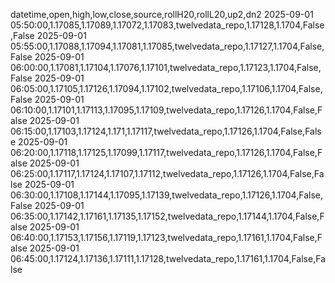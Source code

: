 datetime,open,high,low,close,source,rollH20,rollL20,up2,dn2
2025-09-01 05:50:00,1.17085,1.17089,1.17072,1.17083,twelvedata_repo,1.17128,1.1704,False,False
2025-09-01 05:55:00,1.17088,1.17094,1.17081,1.17085,twelvedata_repo,1.17127,1.1704,False,False
2025-09-01 06:00:00,1.17081,1.17104,1.17076,1.17101,twelvedata_repo,1.17123,1.1704,False,False
2025-09-01 06:05:00,1.17105,1.17126,1.17094,1.17102,twelvedata_repo,1.17106,1.1704,False,False
2025-09-01 06:10:00,1.17101,1.17113,1.17095,1.17109,twelvedata_repo,1.17126,1.1704,False,False
2025-09-01 06:15:00,1.17103,1.17124,1.171,1.17117,twelvedata_repo,1.17126,1.1704,False,False
2025-09-01 06:20:00,1.17118,1.17125,1.17099,1.17117,twelvedata_repo,1.17126,1.1704,False,False
2025-09-01 06:25:00,1.17117,1.17124,1.17107,1.17112,twelvedata_repo,1.17126,1.1704,False,False
2025-09-01 06:30:00,1.17108,1.17144,1.17095,1.17139,twelvedata_repo,1.17126,1.1704,False,False
2025-09-01 06:35:00,1.17142,1.17161,1.17135,1.17152,twelvedata_repo,1.17144,1.1704,False,False
2025-09-01 06:40:00,1.17153,1.17156,1.17119,1.17123,twelvedata_repo,1.17161,1.1704,False,False
2025-09-01 06:45:00,1.17124,1.17136,1.17111,1.17128,twelvedata_repo,1.17161,1.1704,False,False
